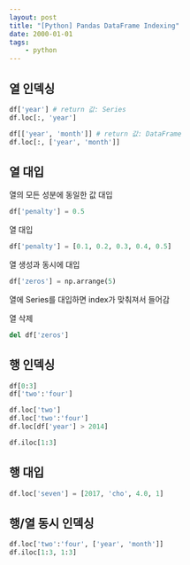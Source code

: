 ```yaml
---
layout: post
title: "[Python] Pandas DataFrame Indexing"
date: 2000-01-01
tags:
    - python
---
```


## 열 인덱싱

```python
df['year'] # return 값: Series
df.loc[:, 'year']
```

```python
df[['year', 'month']] # return 값: DataFrame
df.loc[:, ['year', 'month']]
```

## 열 대입

열의 모든 성분에 동일한 값 대입
```python
df['penalty'] = 0.5
```

열 대입
```python
df['penalty'] = [0.1, 0.2, 0.3, 0.4, 0.5]
```

열 생성과 동시에 대입
```python
df['zeros'] = np.arrange(5)
```

열에 Series를 대입하면 index가 맞춰져서 들어감

열 삭제
```python
del df['zeros']
```

## 행 인덱싱

```python
df[0:3]
df['two':'four']
```

```python
df.loc['two']
df.loc['two':'four']
df.loc[df['year'] > 2014]
```

```python
df.iloc[1:3]
```

## 행 대입

```python
df.loc['seven'] = [2017, 'cho', 4.0, 1]
```

## 행/열 동시 인덱싱

```python
df.loc['two':'four', ['year', 'month']]
df.iloc[1:3, 1:3]
```
